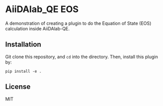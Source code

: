 # AiiDAlab_QE EOS

A demonstration of creating a plugin to do the Equation of State (EOS) calculation inside AiiDAlab-QE.


## Installation

Git clone this repository, and `cd` into the directory. Then, install this plugin by:

```shell
pip install -e .
```

## License

MIT
